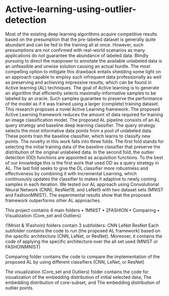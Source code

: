 # Active-learning-using-outlier-detection
Most of the existing deep learning algorithms acquire competitive results based on the presumption that the pre-labeled dataset is generally quite abundant and can be fed to the training all at once. However, such presumptions are not confirmed with real-world scenarios as many applications do not guarantee the abundance of labeled data. Blindly pursuing to direct the manpower to annotate the available unlabeled data is an unfeasible and unwise solution causing an actual hurdle. The most compelling option to mitigate this drawback entails shedding some light on an approach capable to employ such infrequent data professionally as well as preserving and achieving impressive results, which can be found in Active learning (AL) techniques. The goal of Active learning is to generate an algorithm that efficiently selects maximally-informative samples to be labeled by an oracle. Such samples guarantee to preserve the performance of the model as if it was trained using a larger (complete) training dataset. This research proposes a novel Active Learning framework. The proposed Active Learning framework reduces the amount of data required for training an image classification model. The proposed AL pipeline consists of an AL query strategy and baseline deep learning classifier. The query strategy selects the most informative data points from a pool of unlabeled data. These points train the baseline classifier, which learns to classify new points. The novelty in this work falls into three folds. The first fold stands for selecting the initial training data of the baseline classifier that preserve the distribution of the original unlabeled data. In the second fold, the outlier detection (OD) functions are appointed as acquisition functions. To the best of our knowledge this is the first work that used OD as a query strategy in AL. The last fold seeks to give the DL classifier more robustness and effectiveness by combining it with Incremental Learning, which continuously updates the classifier to makes it adaptive to newly coming samples in each iteration. We tested our AL approach using Convolutional Neural Network (CNN), ResNet18, and LeNet5 with two dataset sets (MNIST and FashionMNIST). The experimental results show that the proposed framework outperforms other AL approaches. 





This project contains 4 main folders 
•	1MNIST 
•	2FASHION
•	Comparing
•	Visualization (Core_set and Outliers)



(1Mnist & 1Fashoin) folders contain 3 subfolders:
CNN
LeNet
ResNet 
Each subfolder contains the code to run (the proposed AL framework) based on the specific architecture (CNN, LeNet, or ResNet). Moreover, it contains the code of applying the specific architecture over the all set used (MNIST or FASHOINMNIST)


Comparing folder contains the code to compare the implementation of the proposed AL by using different classifiers (CNN, LeNet, or ResNet)


The visualization (Core_set and Outliers) folder contains the code for visualization of the embedding distribution of initial selected data, The embedding distribution of core-subset, and The embedding distribution of outlier points. 
